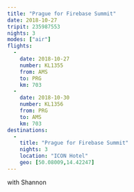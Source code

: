 ```yaml
---
title: "Prague for Firebase Summit"
date: 2018-10-27
tripit: 235987553
nights: 3
modes: ["air"]
flights:
  -
    date: 2018-10-27
    number: KL1355
    from: AMS
    to: PRG
    km: 703
  -
    date: 2018-10-30
    number: KL1356
    from: PRG
    to: AMS
    km: 703
destinations:
  -
    title: "Prague for Firebase Summit"
    nights: 3
    location: "ICON Hotel"
    geo: [50.08009,14.42247]
---
```


with Shannon
